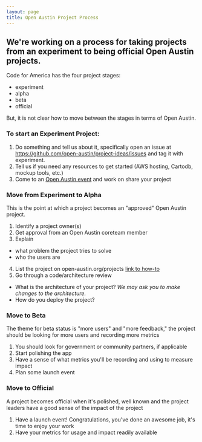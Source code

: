 ```yaml
---
layout: page
title: Open Austin Project Process
---
```


## We're working on a process for taking projects from an experiment to being official Open Austin projects.

Code for America has the four project stages:

- experiment
- alpha
- beta
- official

But, it is not clear how to move between the stages in terms of Open Austin.

### To start an **Experiment** Project:

1. Do something and tell us about it, specifically open an issue at https://github.com/open-austin/project-ideas/issues and tag it with experiment.
2. Tell us if you need any resources to get started (AWS hosting, Cartodb, mockup tools, etc.)
3. Come to an [Open Austin event](/events) and work on share your project

### Move from Experiment to **Alpha**

This is the point at which a project becomes an "approved" Open Austin project.

1. Identify a project owner(s)
2. Get approval from an Open Austin coreteam member
3. Explain
  - what problem the project tries to solve
  - who the users are
4. List the project on open-austin.org/projects [link to how-to](https://github.com/open-austin/open-austin.github.io/wiki/How-to-Add-a-Project-Page)
5. Go through a code/architecture review
  - What is the architecture of your project? _We may ask you to make changes to the architecture._
  - How do you deploy the project?

### Move to **Beta**

The theme for beta status is "more users" and "more feedback," the project should be looking for more users and recording more metrics

1. You should look for government or community partners, if applicable
2. Start polishing the app
3. Have a sense of what metrics you'll be recording and using to measure impact
4. Plan some launch event



### Move to **Official**

A project becomes official when it's polished, well known and the project leaders have a good sense of the impact of the project

1. Have a launch event! Congratulations, you've done an awesome job, it's time to enjoy your work
2. Have your metrics for usage and impact readily available

